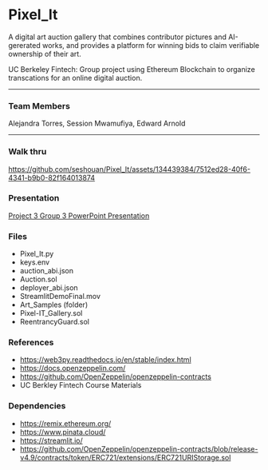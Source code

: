 # Pixel_It
A digital art auction gallery that combines contributor pictures and AI-gererated works, and provides a platform for winning bids to claim verifiable ownership of their art.
 
UC Berkeley Fintech: Group project using Ethereum Blockchain to organize transcations for an online digital auction.
___

### Team Members  
Alejandra Torres, Session Mwamufiya, Edward Arnold
___

### Walk thru 



https://github.com/seshouan/Pixel_It/assets/134439384/7512ed28-40f6-4341-b9b0-82f164013874








### Presentation
[Project 3 Group 3 PowerPoint Presentation](Project_3-Group_3.pptx)

### Files
- Pixel_It.py
- keys.env
- auction_abi.json
- Auction.sol 
- deployer_abi.json
- StreamlitDemoFinal.mov
- Art_Samples (folder)
- Pixel-IT_Gallery.sol
- ReentrancyGuard.sol

### References
- https://web3py.readthedocs.io/en/stable/index.html
- https://docs.openzeppelin.com/  
- https://github.com/OpenZeppelin/openzeppelin-contracts
- UC Berkley Fintech Course Materials 

### Dependencies
- https://remix.ethereum.org/
- https://www.pinata.cloud/
- https://streamlit.io/
- https://github.com/OpenZeppelin/openzeppelin-contracts/blob/release-v4.9/contracts/token/ERC721/extensions/ERC721URIStorage.sol


